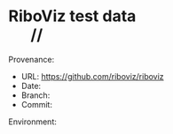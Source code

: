 # RiboViz test data <DD>/<MM>/<YYYY>

Provenance:

* URL: https://github.com/riboviz/riboviz
* Date: <DATE>
* Branch: <BRANCH>
* Commit: <COMMIT-HASH>

Environment:

